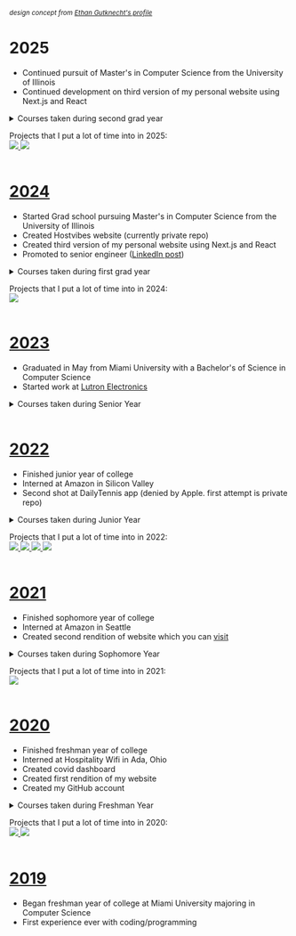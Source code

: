 <sup><i>design concept from [Ethan Gutknecht's profile](https://github.com/ethangtkt/ethangtkt)</i></sup>

<h1>2025</h1>

- Continued pursuit of Master's in Computer Science from the University of Illinois
- Continued development on third version of my personal website using Next.js and React

<details>
	<summary>Courses taken during second grad year</summary>
	<br>
	&nbsp &nbsp Repos not public: 
	<br>
	
- CS 412: Data Mining
- CS 427: Software Engineering
</details>

Projects that I put a lot of time into in 2025:
<br>
<a href="https://github.com/JohnDoll2023/fantasy-baseball-analysis">
	<img src="https://github-readme-stats.vercel.app/api/pin/?username=johndoll2023&repo=fantasy-baseball-analysis&title_color=000000&icon_color=000000&hide_border=true&text_color=000000&border_radius=10&border_color=000000&show_owner=false&bg_color=28,DEDEDE,B8FFF3" />
</a>
<a href="https://github.com/JohnDoll2023/reactwebsite">
	<img src="https://github-readme-stats.vercel.app/api/pin/?username=johndoll2023&repo=reactwebsite&title_color=000000&icon_color=000000&hide_border=true&text_color=000000&border_radius=10&border_color=000000&show_owner=false&bg_color=28,DEDEDE,B8FFF3" />
</a>
<br><br>

<h1><a href="https://youtu.be/k2g51A6goRI?si=wNdqUjyXh9dRJYYu" target="_blank" rel="noopener noreferrer">2024</a></h1>

- Started Grad school pursuing Master's in Computer Science from the University of Illinois
- Created Hostvibes website (currently private repo)
- Created third version of my personal website using Next.js and React
- Promoted to senior engineer ([LinkedIn post](https://www.linkedin.com/feed/update/urn:li:activity:7274546159812005889/))

<details>
	<summary>Courses taken during first grad year</summary>
	<br>
	&nbsp &nbsp Repos not public: 
	<br>
	
- CS 412: Data Mining
- CS 427: Software Engineering
</details>

Projects that I put a lot of time into in 2024:
<br>
<a href="https://github.com/JohnDoll2023/reactwebsite">
	<img src="https://github-readme-stats.vercel.app/api/pin/?username=johndoll2023&repo=reactwebsite&title_color=000000&icon_color=000000&hide_border=true&text_color=000000&border_radius=10&border_color=000000&show_owner=false&bg_color=28,DEDEDE,B8FFF3" />
</a>
<br><br>

<h1><a href="https://youtu.be/ovLwd2KnGKE?si=-lW-VRjZofXNOl6_" target="_blank">2023</a></h1>

- Graduated in May from Miami University with a Bachelor's of Science in Computer Science
- Started work at [Lutron Electronics](https://luxury.lutron.com/us/en)

<details>
	<summary>Courses taken during Senior Year</summary>
	<br> 
	&nbsp &nbsp Public repos:
	<br>

<a href="https://github.com/JohnDoll2023/CSE-485">
	<img src="https://github-readme-stats.vercel.app/api/pin/?username=johndoll2023&repo=CSE-485&title_color=000000&icon_color=000000&hide_border=true&text_color=000000&border_radius=10&border_color=000000&show_owner=false&bg_color=28,DEDEDE,B8FFF3" />
</a>
<a href="https://github.com/JohnDoll2023/IMS-351">
	<img src="https://github-readme-stats.vercel.app/api/pin/?username=johndoll2023&repo=IMS-351&title_color=000000&icon_color=000000&hide_border=true&text_color=000000&border_radius=10&border_color=000000&show_owner=false&bg_color=28,DEDEDE,B8FFF3" />
</a>
<a href="https://github.com/JohnDoll2023/CSE-270E">
	<img src="https://github-readme-stats.vercel.app/api/pin/?username=johndoll2023&repo=CSE-270E&title_color=000000&icon_color=000000&hide_border=true&text_color=000000&border_radius=10&border_color=000000&show_owner=false&bg_color=28,DEDEDE,B8FFF3" />
</a>
<a href="https://github.com/JohnDoll2023/CSE-470M">
	<img src="https://github-readme-stats.vercel.app/api/pin/?username=johndoll2023&repo=CSE-470M&title_color=000000&icon_color=000000&hide_border=true&text_color=000000&border_radius=10&border_color=000000&show_owner=false&bg_color=28,DEDEDE,B8FFF3" />
</a>
</details>
<br>

<h1><a href="https://youtu.be/moU395TJJUU?si=AoSLxmdFOS8otaPy" target="_blank">2022</a></h1>

- Finished junior year of college
- Interned at Amazon in Silicon Valley
- Second shot at DailyTennis app (denied by Apple. first attempt is private repo)

<details>
	<summary>Courses taken during Junior Year</summary>
	<br>
	&nbsp &nbsp Public repos: 
	<br>

<a href="https://github.com/JohnDoll2023/CSE-270M">
	<img src="https://github-readme-stats.vercel.app/api/pin/?username=johndoll2023&repo=CSE-270M&title_color=000000&icon_color=000000&hide_border=true&text_color=000000&border_radius=10&border_color=000000&show_owner=false&bg_color=28,DEDEDE,B8FFF3" />
</a>
<a href="https://github.com/JohnDoll2023/CSE-432">
	<img src="https://github-readme-stats.vercel.app/api/pin/?username=johndoll2023&repo=CSE-432&title_color=000000&icon_color=000000&hide_border=true&text_color=000000&border_radius=10&border_color=000000&show_owner=false&bg_color=28,DEDEDE,B8FFF3" />
</a>
<a href="https://github.com/JohnDoll2023/CSE-443">
	<img src="https://github-readme-stats.vercel.app/api/pin/?username=johndoll2023&repo=CSE-443&title_color=000000&icon_color=000000&hide_border=true&text_color=000000&border_radius=10&border_color=000000&show_owner=false&bg_color=28,DEDEDE,B8FFF3" />
</a>
<a href="https://github.com/JohnDoll2023/CSE-470G">
	<img src="https://github-readme-stats.vercel.app/api/pin/?username=johndoll2023&repo=CSE-470G&title_color=000000&icon_color=000000&hide_border=true&text_color=000000&border_radius=10&border_color=000000&show_owner=false&bg_color=28,DEDEDE,B8FFF3" />
</a>
<a href="https://github.com/JohnDoll2023/ISA-414">
	<img src="https://github-readme-stats.vercel.app/api/pin/?username=johndoll2023&repo=ISA-414&title_color=000000&icon_color=000000&hide_border=true&text_color=000000&border_radius=10&border_color=000000&show_owner=false&bg_color=28,DEDEDE,B8FFF3" />
</a>
<a href="https://github.com/JohnDoll2023/CSE-567">
	<img src="https://github-readme-stats.vercel.app/api/pin/?username=johndoll2023&repo=CSE-567&title_color=000000&icon_color=000000&hide_border=true&text_color=000000&border_radius=10&border_color=000000&show_owner=false&bg_color=28,DEDEDE,B8FFF3" />
</a>
<a href="https://github.com/JohnDoll2023/CSE-382">
	<img src="https://github-readme-stats.vercel.app/api/pin/?username=johndoll2023&repo=CSE-382&title_color=000000&icon_color=000000&hide_border=true&text_color=000000&border_radius=10&border_color=000000&show_owner=false&bg_color=28,DEDEDE,B8FFF3" />
</a>
<a href="https://github.com/JohnDoll2023/CSE-465">
	<img src="https://github-readme-stats.vercel.app/api/pin/?username=johndoll2023&repo=CSE-465&title_color=000000&icon_color=000000&hide_border=true&text_color=000000&border_radius=10&border_color=000000&show_owner=false&bg_color=28,DEDEDE,B8FFF3" />
</a>
</details>

Projects that I put a lot of time into in 2022:
<br>
<a href="https://github.com/JohnDoll2023/djl">
	<img src="https://github-readme-stats.vercel.app/api/pin/?username=johndoll2023&repo=djl&title_color=000000&icon_color=000000&hide_border=true&text_color=000000&border_radius=10&border_color=000000&show_owner=false&bg_color=28,DEDEDE,B8FFF3" />
</a>
<a href="https://github.com/JohnDoll2023/djl-demo">
	<img src="https://github-readme-stats.vercel.app/api/pin/?username=johndoll2023&repo=djl-demo&title_color=000000&icon_color=000000&hide_border=true&text_color=000000&border_radius=10&border_color=000000&show_owner=false&bg_color=28,DEDEDE,B8FFF3" />
</a>
<a href="https://github.com/JohnDoll2023/DailyTennis">
	<img src="https://github-readme-stats.vercel.app/api/pin/?username=johndoll2023&repo=DailyTennis&title_color=000000&icon_color=000000&hide_border=true&text_color=000000&border_radius=10&border_color=000000&show_owner=false&bg_color=28,DEDEDE,B8FFF3" />
</a>
<a href="https://github.com/ThetaTauMiami/thetataumiami2022">
	<img src="https://github-readme-stats.vercel.app/api/pin/?username=ThetaTauMiami&repo=thetataumiami2022&title_color=000000&icon_color=000000&hide_border=true&text_color=000000&border_radius=10&border_color=000000&show_owner=false&bg_color=28,DEDEDE,B8FFF3" />
</a>
<br><br>

<h1><a href="https://youtu.be/U1x9bChA4kg?si=Ql5lpR2Hcam5cMj4" target="_blank">2021</a></h1>

- Finished sophomore year of college
- Interned at Amazon in Seattle
- Created second rendition of website which you can [visit](https://johnmdoll.com/)

<details>
	<summary>Courses taken during Sophomore Year</summary>
	<br>
	&nbsp &nbsp Public repos:
	<br>

<a href="https://github.com/JohnDoll2023/CSE-374">
	<img src="https://github-readme-stats.vercel.app/api/pin/?username=johndoll2023&repo=CSE-374&title_color=000000&icon_color=000000&hide_border=true&text_color=000000&border_radius=10&border_color=000000&show_owner=false&bg_color=28,DEDEDE,B8FFF3" />
</a>
<a href="https://github.com/JohnDoll2023/CSE-381">
	<img src="https://github-readme-stats.vercel.app/api/pin/?username=johndoll2023&repo=CSE-381&title_color=000000&icon_color=000000&hide_border=true&text_color=000000&border_radius=10&border_color=000000&show_owner=false&bg_color=28,DEDEDE,B8FFF3" />
</a>
<a href="https://github.com/JohnDoll2023/CSE-278">
	<img src="https://github-readme-stats.vercel.app/api/pin/?username=johndoll2023&repo=CSE-278&title_color=000000&icon_color=000000&hide_border=true&text_color=000000&border_radius=10&border_color=000000&show_owner=false&bg_color=28,DEDEDE,B8FFF3" />
</a>
<a href="https://github.com/JohnDoll2023/CSE-383">
	<img src="https://github-readme-stats.vercel.app/api/pin/?username=johndoll2023&repo=CSE-383&title_color=000000&icon_color=000000&hide_border=true&text_color=000000&border_radius=10&border_color=000000&show_owner=false&bg_color=28,DEDEDE,B8FFF3" />
</a>
<a href="https://github.com/JohnDoll2023/STA-404">
	<img src="https://github-readme-stats.vercel.app/api/pin/?username=johndoll2023&repo=STA-404&title_color=000000&icon_color=000000&hide_border=true&text_color=000000&border_radius=10&border_color=000000&show_owner=false&bg_color=28,DEDEDE,B8FFF3" />
</a>
<a href="https://github.com/JohnDoll2023/CSE-274">
	<img src="https://github-readme-stats.vercel.app/api/pin/?username=johndoll2023&repo=CSE-274&title_color=000000&icon_color=000000&hide_border=true&text_color=000000&border_radius=10&border_color=000000&show_owner=false&bg_color=28,DEDEDE,B8FFF3" />
</a>
<a href="https://github.com/JohnDoll2023/CSE-385">
	<img src="https://github-readme-stats.vercel.app/api/pin/?username=johndoll2023&repo=CSE-385&title_color=000000&icon_color=000000&hide_border=true&text_color=000000&border_radius=10&border_color=000000&show_owner=false&bg_color=28,DEDEDE,B8FFF3" />
</a>
<a href="https://github.com/JohnDoll2023/KNH-275">
	<img src="https://github-readme-stats.vercel.app/api/pin/?username=johndoll2023&repo=KNH-275&title_color=000000&icon_color=000000&hide_border=true&text_color=000000&border_radius=10&border_color=000000&show_owner=false&bg_color=28,DEDEDE,B8FFF3" />
</a>
</details>

Projects that I put a lot of time into in 2021:
<br>
<a href="https://github.com/JohnDoll2023/Website">
	<img src="https://github-readme-stats.vercel.app/api/pin/?username=johndoll2023&repo=Website&title_color=000000&icon_color=000000&hide_border=true&text_color=000000&border_radius=10&border_color=000000&show_owner=false&bg_color=28,DEDEDE,B8FFF3" />
</a>
<br><br>

<h1><a href="https://youtu.be/IpYX3x2q3HE?si=V7lLNE5CnndmJSgt" target="_blank">2020</a></h1>

- Finished freshman year of college
- Interned at Hospitality Wifi in Ada, Ohio
- Created covid dashboard
- Created first rendition of my website
- Created my GitHub account

<details>
	<summary>Courses taken during Freshman Year</summary>
	<br>
	&nbsp &nbsp Public repos:
 	<br>

<a href="https://github.com/JohnDoll2023/CSE-174">
	<img src="https://github-readme-stats.vercel.app/api/pin/?username=johndoll2023&repo=CSE-174&title_color=000000&icon_color=000000&hide_border=true&text_color=000000&border_radius=10&border_color=000000&show_owner=false&bg_color=28,DEDEDE,B8FFF3" />
</a>
<a href="https://github.com/JohnDoll2023/CSE-271">
	<img src="https://github-readme-stats.vercel.app/api/pin/?username=johndoll2023&repo=CSE-271&title_color=000000&icon_color=000000&hide_border=true&text_color=000000&border_radius=10&border_color=000000&show_owner=false&bg_color=28,DEDEDE,B8FFF3" />
</a>
<a href="https://github.com/JohnDoll2023/STA-363">
	<img src="https://github-readme-stats.vercel.app/api/pin/?username=johndoll2023&repo=STA-363&title_color=000000&icon_color=000000&hide_border=true&text_color=000000&border_radius=10&border_color=000000&show_owner=false&bg_color=28,DEDEDE,B8FFF3" />
</a>
</details>

Projects that I put a lot of time into in 2020:
<br>
<a href="https://github.com/JohnDoll2023/COVID19-Dashboard">
	<img src="https://github-readme-stats.vercel.app/api/pin/?username=johndoll2023&repo=COVID19-Dashboard&title_color=000000&icon_color=000000&hide_border=true&text_color=000000&border_radius=10&border_color=000000&show_owner=false&bg_color=28,DEDEDE,B8FFF3" />
</a>
<a href="https://github.com/JohnDoll2023/Website/tree/ec30e252db0dc95f4e69fdba343dbe19b9ae89eb">
	<img src="https://github-readme-stats.vercel.app/api/pin/?username=johndoll2023&repo=Website&title_color=000000&icon_color=000000&hide_border=true&text_color=000000&border_radius=10&border_color=000000&show_owner=false&bg_color=28,DEDEDE,B8FFF3" />
</a>
<br><br>

<h1><a href="https://youtu.be/KMg3f-rbHRg?si=B-NqHPiSAKI2DIca" target="_blank">2019</a></h1>

- Began freshman year of college at Miami University majoring in Computer Science
- First experience ever with coding/programming
